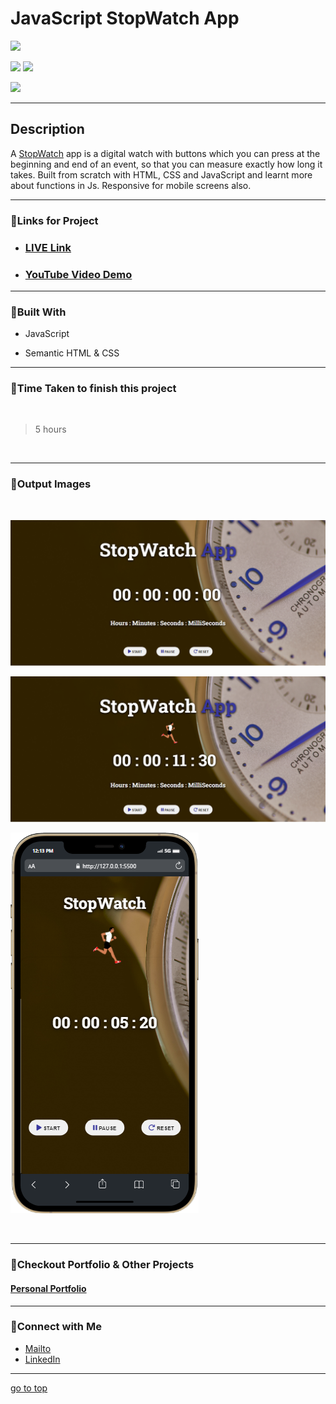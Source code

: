 # JavaScript StopWatch App

![](https://img.shields.io/badge/StopWatch-App-brightgreen)

![](https://img.shields.io/badge/JavaScript-CSS-yellow)
![](https://img.shields.io/badge/functions-event%20listeners-red)

![](https://img.shields.io/badge/Shubham-Singh-blue)

<hr>

## Description

A [StopWatch]() app is a digital watch with buttons which you can press at the beginning and end of an event, so that you can measure exactly how long it takes. Built from scratch with HTML, CSS and JavaScript and learnt more about functions in Js. Responsive for mobile screens also.

<hr>


### 📌Links for Project
- ### [LIVE Link]()

- ### [YouTube Video Demo]()

<hr>

### 📌Built With

- JavaScript

- Semantic HTML & CSS

<hr>

### 📌Time Taken to finish this project

<br>

> 5 hours

<br>

<hr>

### 📌Output Images

<br>

![opimage](./image/Stopwatch-App.png)

![opimage1](./image/Stopwatch-App%20(1).png)

![opimage2](./image/mobile.png)

<br>

<hr>

### 📌Checkout Portfolio & Other Projects

#### [Personal Portfolio](https://shubhambhoj.in/)


***
### 📌Connect with Me
* [Mailto](mailto:shubhambhoj3@gmail.com)
* [LinkedIn](https://www.linkedin.com/in/shubham-singh-b122b7171/)

***
[go to top](#javascript-stopwatch-app)